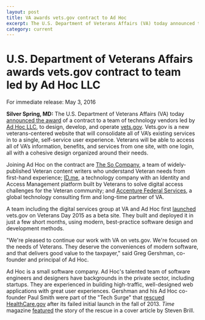 ```yaml
---
layout: post
title: VA awards vets.gov contract to Ad Hoc
excerpt: The U.S. Department of Veterans Affairs (VA) today announced the award of a contract to a team of technology vendors led by Ad Hoc LLC, to design, develop, and operate vets.gov.
category: current
---
```


U.S. Department of Veterans Affairs awards vets.gov contract to team led by Ad Hoc LLC
======================================================================================

For immediate release: May 3, 2016

**Silver Spring, MD:** The U.S. Department of Veterans Affairs (VA) today [announced the award](https://www.fbo.gov/index?s=opportunity&mode=form&id=7f8a468f41a6a5c40b61ea599ecd3ab3&tab=core&tabmode=list&=) of a contract to a team of technology vendors led by [Ad Hoc LLC](https://adhocteam.us/), to design, develop, and operate [vets.gov](https://www.vets.gov/). Vets.gov is a new veterans-centered website that will consolidate all of VA’s existing services in to a single, self-service user experience. Veterans will be able to access all of VA’s information, benefits, and services from one site, with one login, all with a cohesive design organized around their needs.

Joining Ad Hoc on the contract are [The So Company](http://www.thesocompany.com/), a team of widely-published Veteran content writers who understand Veteran needs from first-hand experience; [ID.me](https://www.id.me/), a technology company with an Identity and Access Management platform built by Veterans to solve digital access challenges for the Veteran community; and [Accenture Federal Services](https://www.accenture.com/us-en/afs-industry-index.aspx), a global technology consulting firm and long-time partner of VA.

A team including the digital services group at VA and Ad Hoc first [launched](https://www.vets.gov/2015/11/11/why-we-are-designing-in-beta.html) vets.gov on Veterans Day 2015 as a beta site. They built and deployed it in just a few short months, using modern, best-practice software design and development methods.

"We're pleased to continue our work with VA on vets.gov. We're focused on the needs of Veterans. They deserve the conveniences of modern software, and that delivers good value to the taxpayer," said Greg Gershman, co-founder and principal of Ad Hoc.

Ad Hoc is a small software company. Ad Hoc's talented team of software engineers and designers have backgrounds in the private sector, including startups. They are experienced in building high-traffic, well-designed web applications with great user experiences. Gershman and his Ad Hoc co-founder Paul Smith were part of the "Tech Surge" that [rescued HealthCare.gov](/about/healthcare.gov-rescue.html) after its failed initial launch in the fall of 2013. *Time* magazine [featured](http://time.com/10228/obamas-trauma-team/) the story of the rescue in a cover article by Steven Brill.

